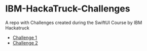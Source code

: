 # IBM-HackaTruck-Challenges
A repo with Challenges created during the SwiftUI Course by IBM Hackatruck

+ [Challenge 1](./Challenge%201)
+ [Challenge 2](./Challenge%202)
